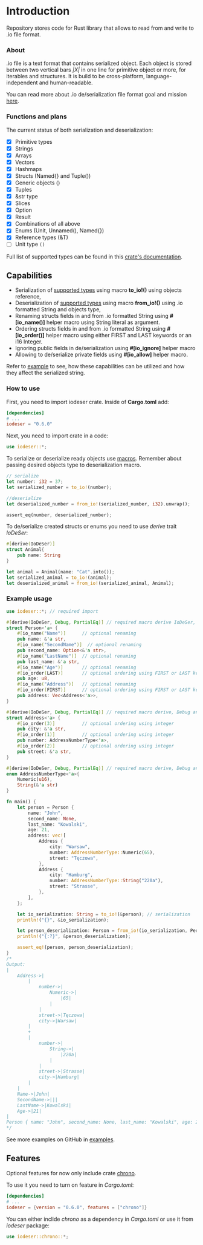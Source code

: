 # Introduction
Repository stores code for Rust library that allows to read from and write to .io file format.

### About
.io file is a text format that contains serialized object. Each object is stored between two vertical bars *|X|* in one line for primitive object or more, for iterables and structures. It is build to be cross-platform, language-independent and human-readable.

You can read more about .io de/serialization file format goal and mission [here](https://github.com/IoDeSer).

### Functions and plans
The current status of both serialization and deserialization:
- [X] Primitive types
- [X] Strings
- [X] Arrays
- [X] Vectors
- [X] Hashmaps
- [X] Structs (Named{} and Tuple())
- [X] Generic objects (<T>)
- [X] Tuples
- [X] &str type
- [X] Slices
- [X] Option
- [X] Result
- [X] Combinations of all above
- [X] Enums (Unit, Unnamed(), Named{})
- [X] Reference types (&T)
- [ ] Unit type `()`

Full list of supported types can be found in this [crate's documentation](https://docs.rs/iodeser/latest/iodeser/trait.IoDeSer.html#foreign-impls).

## Capabilities
 - Serialization of [supported types](#functions-and-plans) using macro **to_io!()** using objects reference,
 - Deserialization of [supported types](#functions-and-plans) using macro **from_io!()** using .io formatted String and objects type,
 - Renaming structs fields in and from .io formatted String using **#[io_name()]** helper macro using String literal as argument.
 - Ordering structs fields in and from .io formatted String using **#[io_order()]** helper macro using either FIRST and LAST keywords or an i16 Integer.
 - Ignoring public fields in de/serialization using **#[io_ignore]** helper macro
 - Allowing to de/serialize private fields using **#[io_allow]** helper macro.

Refer to [example](#example-usage) to see, how these capabilities can be utilized and how they affect the serialized string.

### How to use
First, you need to import iodeser crate. Inside of **Cargo.toml** add:
```toml
[dependencies]
# ...
iodeser = "0.6.0"
```

Next, you need to import crate in a code:
```rust
use iodeser::*;
```

To serialize or deserialize ready objects use [macros](#capabilities). Remember about passing desired objects type to deserialization macro.
```rust
// serialize
let number: i32 = 37;
let serialized_number = to_io!(number);

//deserialize
let deserialized_number = from_io!(serialized_number, i32).unwrap();

assert_eq(number, deserialized_number);
```

To de/serialize created structs or enums you need to use *derive* trait *IoDeSer*:
```rust
#[derive(IoDeSer)]
struct Animal{
    pub name: String
}

let animal = Animal(name: "Cat".into());
let serialized_animal = to_io!(animal);
let deserialized_animal = from_io!(serialized_animal, Animal);
```

### Example usage
```rust
use iodeser::*; // required import

#[derive(IoDeSer, Debug, PartialEq)] // required macro derive IoDeSer, Debug and PartialEq is not required
struct Person<'a> {
    #[io_name("Name")]      // optional renaming
    pub name: &'a str,
    #[io_name("SecondName")]  // optional renaming
    pub second_name: Option<&'a str>,
    #[io_name("LastName")]  // optional renaming
    pub last_name: &'a str,
    #[io_name("Age")]       // optional renaming
    #[io_order(LAST)]       // optional ordering using FIRST or LAST keyword
    pub age: u8,
    #[io_name("Address")]   // optional renaming
    #[io_order(FIRST)]      // optional ordering using FIRST or LAST keyword
    pub address: Vec<Address<'a>>,
}

#[derive(IoDeSer, Debug, PartialEq)] // required macro derive, Debug and PartialEq is not required
struct Address<'a> {
    #[io_order(3)]          // optional ordering using integer
    pub city: &'a str,
    #[io_order(1)]          // optional ordering using integer
    pub number: AddressNumberType<'a>,
    #[io_order(2)]          // optional ordering using integer
    pub street: &'a str,
}

#[derive(IoDeSer, Debug, PartialEq)] // required macro derive, Debug and PartialEq is not required
enum AddressNumberType<'a>{
    Numeric(u16),
    String(&'a str)
}

fn main() {
    let person = Person {
        name: "John",
        second_name: None,
        last_name: "Kowalski",
        age: 21,
        address: vec![
            Address {
                city: "Warsaw",
                number: AddressNumberType::Numeric(65),
                street: "Tęczowa",
            },
            Address {
                city: "Hamburg",
                number: AddressNumberType::String("220a"),
                street: "Strasse",
            },
        ],
    };

    let io_serialization: String = to_io!(&person); // serialization
    println!("{}", &io_serialization);

    let person_deserialization: Person = from_io!(io_serialization, Person).unwrap(); // deserialization
    println!("{:?}", &person_deserialization);

    assert_eq!(person, person_deserialization);
}
/*
Output:
|
	Address->|
		|
			number->|
				Numeric->|
					|65|
				|
			|
			street->|Tęczowa|
			city->|Warsaw|
		|
		+
		|
			number->|
				String->|
					|220a|
				|
			|
			street->|Strasse|
			city->|Hamburg|
		|
	|
	Name->|John|
	SecondName->|||
	LastName->|Kowalski|
	Age->|21|
|
Person { name: "John", second_name: None, last_name: "Kowalski", age: 21, address: [Address { city: "Warsaw", number: Numeric(65), street: "Tęczowa" }, Address { city: "Hamburg", number: String("220a"), street: "Strasse" }] }
*/
```

See more examples on GitHub in [examples](https://github.com/IoDeSer/rust-library/tree/main/examples).

## Features
Optional features for now only include crate [chrono](https://docs.rs/chrono/latest/chrono/).

To use it you need to turn on feature in *Cargo.toml*:
```toml
[dependencies]
# ...
iodeser = {version = "0.6.0", features = ["chrono"]}
```

You can either inclide *chrono* as a dependency in *Cargo.toml* or use it from *iodeser* package:
```rust
use iodeser::chrono::*;
```
